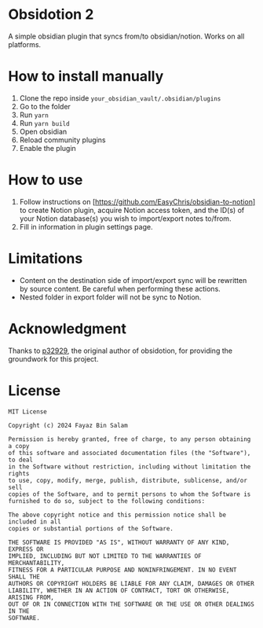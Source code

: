 # Obsidotion 2
A simple obsidian plugin that syncs from/to obsidian/notion. Works on all platforms.

# How to install manually

1. Clone the repo inside `your_obsidian_vault/.obsidian/plugins`
2. Go to the folder
3. Run `yarn`
4. Run `yarn build`
5. Open obsidian
6. Reload community plugins
7. Enable the plugin

# How to use

1. Follow instructions on [https://github.com/EasyChris/obsidian-to-notion] to create Notion plugin, acquire Notion access token, and the ID(s) of your Notion database(s) you wish to import/export notes to/from.
2. Fill in information in plugin settings page.

# Limitations

- Content on the destination side of import/export sync will be rewritten by source content. Be careful when performing these actions.
- Nested folder in export folder will not be sync to Notion.

# Acknowledgment

Thanks to [p32929](https://github.com/p32929), the original author of obsidotion, for providing the groundwork for this project.

# License
```
MIT License

Copyright (c) 2024 Fayaz Bin Salam

Permission is hereby granted, free of charge, to any person obtaining a copy
of this software and associated documentation files (the "Software"), to deal
in the Software without restriction, including without limitation the rights
to use, copy, modify, merge, publish, distribute, sublicense, and/or sell
copies of the Software, and to permit persons to whom the Software is
furnished to do so, subject to the following conditions:

The above copyright notice and this permission notice shall be included in all
copies or substantial portions of the Software.

THE SOFTWARE IS PROVIDED "AS IS", WITHOUT WARRANTY OF ANY KIND, EXPRESS OR
IMPLIED, INCLUDING BUT NOT LIMITED TO THE WARRANTIES OF MERCHANTABILITY,
FITNESS FOR A PARTICULAR PURPOSE AND NONINFRINGEMENT. IN NO EVENT SHALL THE
AUTHORS OR COPYRIGHT HOLDERS BE LIABLE FOR ANY CLAIM, DAMAGES OR OTHER
LIABILITY, WHETHER IN AN ACTION OF CONTRACT, TORT OR OTHERWISE, ARISING FROM,
OUT OF OR IN CONNECTION WITH THE SOFTWARE OR THE USE OR OTHER DEALINGS IN THE
SOFTWARE.

```

